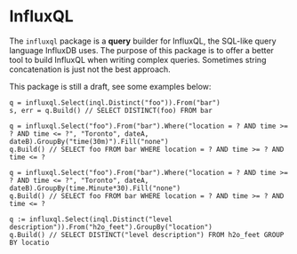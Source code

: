 # InfluxQL

The `influxql` package is a **query** builder for InfluxQL, the SQL-like query
language InfluxDB uses. The purpose of this package is to offer a better tool
to build InfluxQL when writing complex queries. Sometimes string concatenation
is just not the best approach.

This package is still a draft, see some examples below:

```
q = influxql.Select(inql.Distinct("foo")).From("bar")
s, err = q.Build() // SELECT DISTINCT(foo) FROM bar

q = influxql.Select("foo").From("bar").Where("location = ? AND time >= ? AND time <= ?", "Toronto", dateA, dateB).GroupBy("time(30m)").Fill("none")
q.Build() // SELECT foo FROM bar WHERE location = ? AND time >= ? AND time <= ?

q = influxql.Select("foo").From("bar").Where("location = ? AND time >= ? AND time <= ?", "Toronto", dateA, dateB).GroupBy(time.Minute*30).Fill("none")
q.Build() // SELECT foo FROM bar WHERE location = ? AND time >= ? AND time <= ?

q := influxql.Select(inql.Distinct("level description")).From("h2o_feet").GroupBy("location")
q.Build() // SELECT DISTINCT("level description") FROM h2o_feet GROUP BY locatio
```
